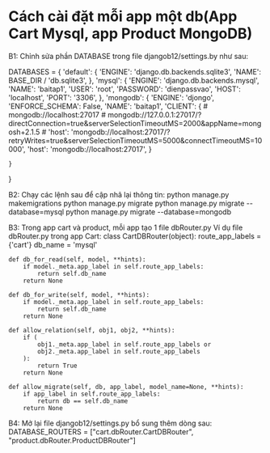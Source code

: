 # Cách cài đặt mỗi app một db(App Cart Mysql, app Product MongoDB)
B1: Chỉnh sửa phần DATABASE trong file djangob12/settings.by như sau:

DATABASES = {
    'default': {
        'ENGINE': 'django.db.backends.sqlite3',
        'NAME': BASE_DIR / 'db.sqlite3',
    },
    'mysql': {
         'ENGINE': 'django.db.backends.mysql',
        'NAME': 'baitap1',
        'USER': 'root',
        'PASSWORD': 'dienpassvao',
        'HOST': 'localhost',
        'PORT': '3306',
    },
    'mongodb': {
        'ENGINE': 'djongo',
        'ENFORCE_SCHEMA': False,
        'NAME': 'baitap1',
        'CLIENT': {
            # mongodb://localhost:27017
            # mongodb://127.0.0.1:27017/?directConnection=true&serverSelectionTimeoutMS=2000&appName=mongosh+2.1.5
            # 'host': 'mongodb://localhost:27017/?retryWrites=true&serverSelectionTimeoutMS=5000&connectTimeoutMS=10000',
            'host': 'mongodb://localhost:27017',
    }
        
    }
    
}

B2: Chạy các lệnh sau để cập nhâ lại thông tin: 
python manage.py makemigrations
python manage.py migrate
python manage.py migrate --database=mysql
python manage.py migrate --database=mongodb

B3: Trong app cart và product, mỗi app tạo 1 file dbRouter.py
Ví dụ file dbRouter.py trong app Cart:
class CartDBRouter(object):
    route_app_labels = {'cart'}
    db_name = 'mysql'

    def db_for_read(self, model, **hints):
        if model._meta.app_label in self.route_app_labels:
            return self.db_name
        return None

    def db_for_write(self, model, **hints):
        if model._meta.app_label in self.route_app_labels:
            return self.db_name
        return None

    def allow_relation(self, obj1, obj2, **hints):
        if (
            obj1._meta.app_label in self.route_app_labels or
            obj2._meta.app_label in self.route_app_labels
        ):
            return True
        return None

    def allow_migrate(self, db, app_label, model_name=None, **hints):
        if app_label in self.route_app_labels:
            return db == self.db_name
        return None
        
B4: Mở lại file djangob12/settings.py bổ sung thêm dòng sau:
DATABASE_ROUTERS = ["cart.dbRouter.CartDBRouter", "product.dbRouter.ProductDBRouter"]

